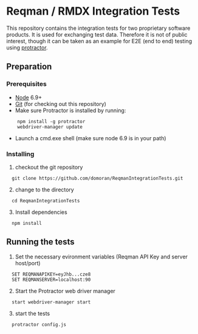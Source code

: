 # Reqman / RMDX Integration Tests

This repository contains the integration tests for two proprietary software products. It is used for exchanging test data. Therefore it is not of public interest, though it can be taken as an example for E2E (end to end) testing using [protractor](http://www.protractortest.org).


## Preparation


### Prerequisites

* [Node](https://nodejs.org) 6.9+
* [Git](https://git-scm.com/) (for checking out this repository)
* Make sure Protractor is installed by running:
```
    npm install -g protractor
    webdriver-manager update
```
* Launch a cmd.exe shell (make sure node 6.9 is in your path)


### Installing

1. checkout the git repository
```
  git clone https://github.com/domoran/ReqmanIntegrationTests.git
```
2. change to the directory
```
  cd ReqmanIntegrationTests
```
3. Install dependencies
```
  npm install
```
## Running the tests

1. Set the necessary evironment variables (Reqman API Key and server host/port)
```
  SET REQMANAPIKEY=eyJhb...cze8
  SET REQMANSERVER=localhost:90
```
2. Start the Protractor web driver manager
```
  start webdriver-manager start
```
3. start the tests
```
  protractor config.js
```

